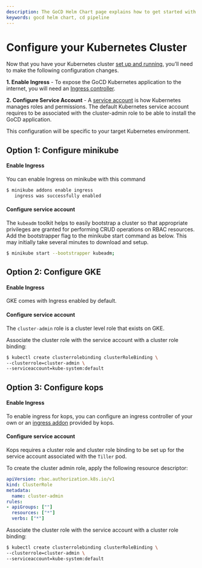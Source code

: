 ```yaml
---
description: The GoCD Helm Chart page explains how to get started with GoCD for kubernetes using Helm.
keywords: gocd helm chart, cd pipeline
---
```


# Configure your Kubernetes Cluster

Now that you have your Kubernetes cluster [set up and running](setup.md), you’ll need to make the following configuration changes.

**1. Enable Ingress** - To expose the GoCD Kubernetes application to the internet, you will need an [Ingress controller](https://kubernetes.io/docs/concepts/services-networking/ingress/#ingress-controllers).

**2. Configure Service Account** - A [service account](https://kubernetes.io/docs/tasks/configure-pod-container/configure-service-account/) is how Kubernetes manages roles and permissions. The default Kubernetes service account requires to be associated with the cluster-admin role to be able to install the GoCD application.

This configuration will be specific to your target Kubernetes environment.

## Option 1: Configure minikube

#### Enable Ingress

You can enable Ingress on minikube with this command

```bash
$ minikube addons enable ingress
   ingress was successfully enabled
```

#### Configure service account

The `kubeadm` toolkit helps to easily bootstrap a cluster so that appropriate privileges are granted for performing CRUD operations on RBAC resources.
Add the bootstrapper flag to the minikube start command as below. This may initially take several minutes to download and setup.

```bash
$ minikube start --bootstrapper kubeadm;
```

## Option 2: Configure GKE

#### Enable Ingress
GKE comes with Ingress enabled by default.

#### Configure service account
The `cluster-admin` role is a cluster level role that exists on GKE.

Associate the cluster role with the service account with a cluster role binding:
```bash
$ kubectl create clusterrolebinding clusterRoleBinding \
--clusterrole=cluster-admin \
--serviceaccount=kube-system:default
```

## Option 3: Configure kops

#### Enable Ingress
To enable ingress for kops, you can configure an ingress controller of your own or an [ingress addon](https://github.com/kubernetes/kops/tree/master/addons) provided by kops.


#### Configure service account

Kops requires a cluster role and cluster role binding to be set up for the service account associated with the `Tiller` pod.

To create the cluster admin role, apply the following resource descriptor:

```yaml
apiVersion: rbac.authorization.k8s.io/v1
kind: ClusterRole
metadata:
  name: cluster-admin
rules:
- apiGroups: [""]
  resources: ["*"]
  verbs: ["*"]
```

Associate the cluster role with the service account with a cluster role binding:
```bash
$ kubectl create clusterrolebinding clusterRoleBinding \
--clusterrole=cluster-admin \
--serviceaccount=kube-system:default
```
